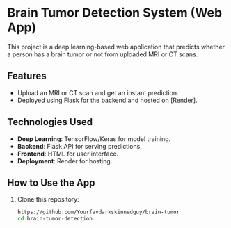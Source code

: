 # Brain Tumor Detection System (Web App)

This project is a deep learning-based web application that predicts whether a person has a brain tumor or not from uploaded MRI or CT scans. 

## Features
- Upload an MRI or CT scan and get an instant prediction.
- Deployed using Flask for the backend and hosted on [Render].

## Technologies Used
- **Deep Learning**: TensorFlow/Keras for model training.
- **Backend**: Flask API for serving predictions.
- **Frontend**: HTML for user interface.
- **Deployment**: Render for hosting.

## How to Use the App
1. Clone this repository:  
   ```bash
   https://github.com/Yourfavdarkskinnedguy/brain-tumor
   cd brain-tumor-detection
